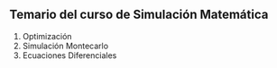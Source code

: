 ## Temario del curso de Simulación Matemática 

1. Optimización 
2. Simulación Montecarlo
3. Ecuaciones Diferenciales
